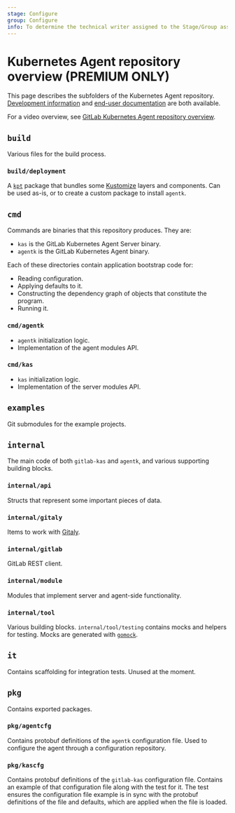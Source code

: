 ```yaml
---
stage: Configure
group: Configure
info: To determine the technical writer assigned to the Stage/Group associated with this page, see https://about.gitlab.com/handbook/engineering/ux/technical-writing/#designated-technical-writers
---
```


# Kubernetes Agent repository overview **(PREMIUM ONLY)**

This page describes the subfolders of the Kubernetes Agent repository.
[Development information](index.md) and
[end-user documentation](../../user/clusters/agent/index.md) are both available.

<i class="fa fa-youtube-play youtube" aria-hidden="true"></i>
For a video overview, see
[GitLab Kubernetes Agent repository overview](https://www.youtube.com/watch?v=j8CyaCWroUY).

## `build`

Various files for the build process.

### `build/deployment`

A [`kpt`](https://googlecontainertools.github.io/kpt/) package that bundles some
[Kustomize](https://kustomize.io/) layers and components. Can be used as-is, or
to create a custom package to install `agentk`.

## `cmd`

Commands are binaries that this repository produces. They are:

- `kas` is the GitLab Kubernetes Agent Server binary.
- `agentk` is the GitLab Kubernetes Agent binary.

Each of these directories contain application bootstrap code for:

- Reading configuration.
- Applying defaults to it.
- Constructing the dependency graph of objects that constitute the program.
- Running it.

### `cmd/agentk`

- `agentk` initialization logic.
- Implementation of the agent modules API.

### `cmd/kas`

- `kas` initialization logic.
- Implementation of the server modules API.

## `examples`

Git submodules for the example projects.

## `internal`

The main code of both `gitlab-kas` and `agentk`, and various supporting building blocks.

### `internal/api`

Structs that represent some important pieces of data.

### `internal/gitaly`

Items to work with [Gitaly](../../administration/gitaly/index.md).

### `internal/gitlab`

GitLab REST client.

### `internal/module`

Modules that implement server and agent-side functionality.

### `internal/tool`

Various building blocks. `internal/tool/testing` contains mocks and helpers
for testing. Mocks are generated with [`gomock`](https://pkg.go.dev/github.com/golang/mock).

## `it`

Contains scaffolding for integration tests. Unused at the moment.

## `pkg`

Contains exported packages.

### `pkg/agentcfg`

Contains protobuf definitions of the `agentk` configuration file. Used to configure
the agent through a configuration repository.

### `pkg/kascfg`

Contains protobuf definitions of the `gitlab-kas` configuration file. Contains an
example of that configuration file along with the test for it. The test ensures
the configuration file example is in sync with the protobuf definitions of the
file and defaults, which are applied when the file is loaded.
